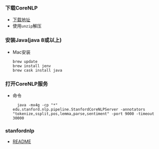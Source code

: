 ### 下载CoreNLP
- [下载地址](https://stanfordnlp.github.io/CoreNLP/index.html#download)
- 使用`unzip`解压

### 安装Java(java 8或以上)
- Mac安装
    ```text
    brew update
    brew install jenv
    brew cask install java
    ```

### 打开CoreNLP服务
- 命令
    
        java -mx4g -cp "*" edu.stanford.nlp.pipeline.StanfordCoreNLPServer -annotators "tokenize,ssplit,pos,lemma,parse,sentiment" -port 9000 -timeout 30000


### stanfordnlp
- [README](https://github.com/stanfordnlp/stanfordnlp)
